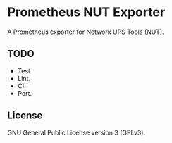 # Prometheus NUT Exporter

A Prometheus exporter for Network UPS Tools (NUT).

## TODO

- Test.
- Lint.
- CI.
- Port.

## License

GNU General Public License version 3 (GPLv3).
